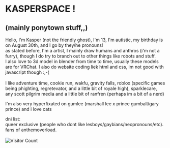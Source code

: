 <h1>KASPERSPACE !</h1>
<h2>(mainly ponytown stuff,,)</h2>
Hello, I'm Kasper (not the friendly ghost), I'm 13, I'm autistic, my birthday is on August 30th, and I go by they/he pronouns! </br> as stated before, I'm a artist, I mainly draw humans and anthros (i'm not a furry), though I do try to branch out to other things like robots and stuff. 
</br> 
I also love to 3d model in blender from time to time, usually these models are for VRChat. I also do website coding liek html and css, im not good with javascript though :,-( 
</br></br> 
I like adventure time, cookie run, wakfu, gravity falls, roblox (specific games being phighting, regretevator, and a little bit of royale high), sparklecare, any scott pilgrim media and a little bit of ranfren (perhaps im a bit of a nerd) 


I'm also very hyperfixated on gumlee (marshall lee x prince gumball/gary prince) and i love cats 

dni list: 
</br> 
queer exclusive 
(people who dont like lesboys/gaybians/neopronouns/etc). 
</br>
fans of anthemoverload.
</br></br>
![Visitor Count](https://profile-counter.glitch.me/{KASPERSPACE}/count.svg)</h3>

</p>
